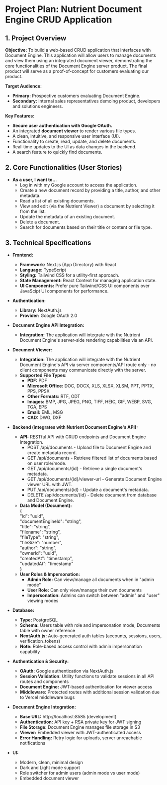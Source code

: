 # **Project Plan: Nutrient Document Engine CRUD Application**

## **1\. Project Overview**

**Objective:** To build a web-based CRUD application that interfaces with Document Engine. This application will allow users to manage documents and view them using an integrated document viewer, demonstrating the core functionalities of the Document Engine server product. The final product will serve as a proof-of-concept for customers evaluating our product.

**Target Audience:**

* **Primary:** Prospective customers evaluating Document Engine.  
* **Secondary:** Internal sales representatives demoing product, developers and solutions engineers.

**Key Features:**

* **Secure user authentication with Google OAuth.**  
* An integrated **document viewer** to render various file types.  
* A clean, intuitive, and responsive user interface (UI).  
* Functionality to create, read, update, and delete documents.  
* Real-time updates to the UI as data changes in the backend.  
* A search feature to quickly find documents.

## **2\. Core Functionalities (User Stories)**

* **As a user, I want to...**  
  * Log in with my Google account to access the application. 
  * Create a new document record by providing a title, author, and other metadata.  
  * Read a list of all existing documents.  
  * View and edit (via the Nutrient Viewer) a document by selecting it from the list.  
  * Update the metadata of an existing document.  
  * Delete a document. 
  * Search for documents based on their title or content or file type.

## **3\. Technical Specifications**

* **Frontend:**  
  * **Framework:** Next.js (App Directory) with React  
  * **Language:** TypeScript  
  * **Styling:** Tailwind CSS for a utility-first approach.  
  * **State Management:** React Context for managing application state.  
  * **UI Components:** Prefer pure Tailwind/CSS UI components over JavaScipt UI components for performance. 
   
* **Authentication:**  
  * **Library:** NextAuth.js  
  * **Provider:** Google OAuth 2.0  

* **Document Engine API Integration:**  

  * **Integration:** The application will integrate with the Nutrient Document Engine's server-side rendering capabilities via an API.  
* **Document Viewer:**  

  * **Integration:** The application will integrate with the Nutrient Document Engine's API via server components/API route only - no client components may communicate directly with the server.  
  * **Supported File Types:**  
    * **PDF:** PDF  
    * **Microsoft Office:** DOC, DOCX, XLS, XLSX, XLSM, PPT, PPTX, PPS, PPSX  
    * **Other Formats:** RTF, ODT  
    * **Images:** BMP, JPG, JPEG, PNG, TIFF, HEIC, GIF, WEBP, SVG, TGA, EPS  
    * **Email:** EML, MSG  
    * **CAD:** DWG, DXF  

* **Backend (integrates with Nutrient Document Engine's API):**  
  * **API:** RESTful API with CRUD endpoints and Document Engine integration.  
    * POST /api/documents \- Upload file to Document Engine and create metadata record.  
    * GET /api/documents \- Retrieve filtered list of documents based on user role/mode.  
    * GET /api/documents/{id} \- Retrieve a single document's metadata.  
    * GET /api/documents/{id}/viewer-url \- Generate Document Engine viewer URL with JWT.  
    * PUT /api/documents/{id} \- Update a document's metadata.  
    * DELETE /api/documents/{id} \- Delete document from database and Document Engine.  
  * **Data Model (Document):**  
    {  
      "id": "uuid",  
      "documentEngineId": "string",  
      "title": "string",  
      "filename": "string",  
      "fileType": "string",  
      "fileSize": "number",  
      "author": "string",  
      "ownerId": "uuid",  
      "createdAt": "timestamp",  
      "updatedAt": "timestamp"  
    }  
  * **User Roles & Impersonation:**  
    * **Admin Role:** Can view/manage all documents when in "admin mode"  
    * **User Role:** Can only view/manage their own documents  
    * **Impersonation:** Admins can switch between "admin" and "user" viewing modes

* **Database:**  
  * **Type:** PostgreSQL  
  * **Schema:** Users table with role and impersonation mode, Documents table with owner reference  
  * **NextAuth.js:** Auto-generated auth tables (accounts, sessions, users, verification_tokens)  
  * **Note:** Role-based access control with admin impersonation capability

* **Authentication & Security:**  
  * **OAuth:** Google authentication via NextAuth.js  
  * **Session Validation:** Utility functions to validate sessions in all API routes and components  
  * **Document Engine:** JWT-based authentication for viewer access  
  * **Middleware:** Protected routes with additional session validation due to Vercel middleware bugs
  
* **Document Engine Integration:**  
  * **Base URL:** http://localhost:8585 (development)  
  * **Authentication:** API key + RSA private key for JWT signing  
  * **File Storage:** Document Engine manages file storage in S3  
  * **Viewer:** Embedded viewer with JWT-authenticated access  
  * **Error Handling:** Retry logic for uploads, server unreachable notifications

* **UI:**  
  * Modern, clean, minimal design  
  * Dark and Light mode support  
  * Role switcher for admin users (admin mode vs user mode)  
  * Embedded document viewer








